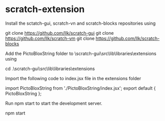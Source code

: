# scratch-extension
Install the sctatch-gui, scratch-vn and scratch-blocks repositories using 

git clone https://github.com/llk/scratch-gui
git clone https://github.com/llk/scratch-vm
git clone https://github.com/llk/scratch-blocks

Add the PictoBloxString folder to \scratch-gui\src\lib\libraries\extensions using 

cd .\scratch-gui\src\lib\libraries\extensions

Import the following code to index.jsx file in the extensions folder

import PictoBloxString from './PictoBloxString/index.jsx';
export default {
  PictoBloxString
};

Run npm start to start the development server.

npm start



